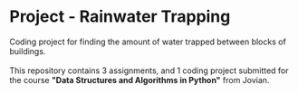 # Project - Rainwater Trapping
Coding project for finding the amount of water trapped between blocks of buildings.
<br> <br>
This repository contains 3 assignments, and 1 coding project submitted for the course **"Data Structures and Algorithms in Python"** from Jovian.
